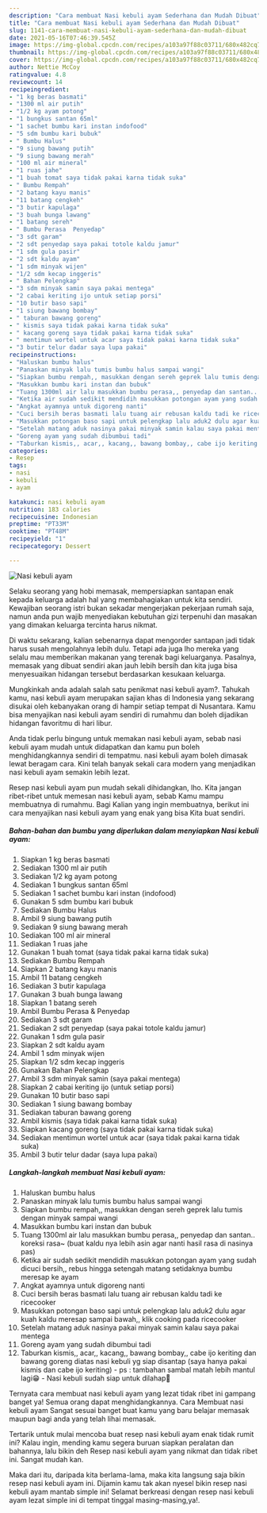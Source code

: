 ```yaml
---
description: "Cara membuat Nasi kebuli ayam Sederhana dan Mudah Dibuat"
title: "Cara membuat Nasi kebuli ayam Sederhana dan Mudah Dibuat"
slug: 1141-cara-membuat-nasi-kebuli-ayam-sederhana-dan-mudah-dibuat
date: 2021-05-16T07:46:39.545Z
image: https://img-global.cpcdn.com/recipes/a103a97f88c03711/680x482cq70/nasi-kebuli-ayam-foto-resep-utama.jpg
thumbnail: https://img-global.cpcdn.com/recipes/a103a97f88c03711/680x482cq70/nasi-kebuli-ayam-foto-resep-utama.jpg
cover: https://img-global.cpcdn.com/recipes/a103a97f88c03711/680x482cq70/nasi-kebuli-ayam-foto-resep-utama.jpg
author: Nettie McCoy
ratingvalue: 4.8
reviewcount: 14
recipeingredient:
- "1 kg beras basmati"
- "1300 ml air putih"
- "1/2 kg ayam potong"
- "1 bungkus santan 65ml"
- "1 sachet bumbu kari instan indofood"
- "5 sdm bumbu kari bubuk"
- " Bumbu Halus"
- "9 siung bawang putih"
- "9 siung bawang merah"
- "100 ml air mineral"
- "1 ruas jahe"
- "1 buah tomat saya tidak pakai karna tidak suka"
- " Bumbu Rempah"
- "2 batang kayu manis"
- "11 batang cengkeh"
- "3 butir kapulaga"
- "3 buah bunga lawang"
- "1 batang sereh"
- " Bumbu Perasa  Penyedap"
- "3 sdt garam"
- "2 sdt penyedap saya pakai totole kaldu jamur"
- "1 sdm gula pasir"
- "2 sdt kaldu ayam"
- "1 sdm minyak wijen"
- "1/2 sdm kecap inggeris"
- " Bahan Pelengkap"
- "3 sdm minyak samin saya pakai mentega"
- "2 cabai keriting ijo untuk setiap porsi"
- "10 butir baso sapi"
- "1 siung bawang bombay"
- " taburan bawang goreng"
- " kismis saya tidak pakai karna tidak suka"
- " kacang goreng saya tidak pakai karna tidak suka"
- " mentimun wortel untuk acar saya tidak pakai karna tidak suka"
- "3 butir telur dadar saya lupa pakai"
recipeinstructions:
- "Haluskan bumbu halus"
- "Panaskan minyak lalu tumis bumbu halus sampai wangi"
- "Siapkan bumbu rempah,, masukkan dengan sereh geprek lalu tumis dengan minyak sampai wangi"
- "Masukkan bumbu kari instan dan bubuk"
- "Tuang 1300ml air lalu masukkan bumbu perasa,, penyedap dan santan.. koreksi rasa~ (buat kaldu nya lebih asin agar nanti hasil rasa di nasinya pas)"
- "Ketika air sudah sedikit mendidih masukkan potongan ayam yang sudah dicuci bersih,, rebus hingga setengah matang setidaknya bumbu meresap ke ayam"
- "Angkat ayamnya untuk digoreng nanti"
- "Cuci bersih beras basmati lalu tuang air rebusan kaldu tadi ke ricecooker"
- "Masukkan potongan baso sapi untuk pelengkap lalu aduk2 dulu agar kuah kaldu meresap sampai bawah,, klik cooking pada ricecooker"
- "Setelah matang aduk nasinya pakai minyak samin kalau saya pakai mentega"
- "Goreng ayam yang sudah dibumbui tadi"
- "Taburkan kismis,, acar,, kacang,, bawang bombay,, cabe ijo keriting dan bawang goreng diatas nasi kebuli yg siap disantap (saya hanya pakai kismis dan cabe ijo keriting) ps : tambahan sambal matah lebih mantul lagi😁 Nasi kebuli sudah siap untuk dilahap🤤"
categories:
- Resep
tags:
- nasi
- kebuli
- ayam

katakunci: nasi kebuli ayam 
nutrition: 183 calories
recipecuisine: Indonesian
preptime: "PT33M"
cooktime: "PT48M"
recipeyield: "1"
recipecategory: Dessert

---
```



![Nasi kebuli ayam](https://img-global.cpcdn.com/recipes/a103a97f88c03711/680x482cq70/nasi-kebuli-ayam-foto-resep-utama.jpg)

Selaku seorang yang hobi memasak, mempersiapkan santapan enak kepada keluarga adalah hal yang membahagiakan untuk kita sendiri. Kewajiban seorang istri bukan sekadar mengerjakan pekerjaan rumah saja, namun anda pun wajib menyediakan kebutuhan gizi terpenuhi dan masakan yang dimakan keluarga tercinta harus nikmat.

Di waktu  sekarang, kalian sebenarnya dapat mengorder santapan jadi tidak harus susah mengolahnya lebih dulu. Tetapi ada juga lho mereka yang selalu mau memberikan makanan yang terenak bagi keluarganya. Pasalnya, memasak yang dibuat sendiri akan jauh lebih bersih dan kita juga bisa menyesuaikan hidangan tersebut berdasarkan kesukaan keluarga. 



Mungkinkah anda adalah salah satu penikmat nasi kebuli ayam?. Tahukah kamu, nasi kebuli ayam merupakan sajian khas di Indonesia yang sekarang disukai oleh kebanyakan orang di hampir setiap tempat di Nusantara. Kamu bisa menyajikan nasi kebuli ayam sendiri di rumahmu dan boleh dijadikan hidangan favoritmu di hari libur.

Anda tidak perlu bingung untuk memakan nasi kebuli ayam, sebab nasi kebuli ayam mudah untuk didapatkan dan kamu pun boleh menghidangkannya sendiri di tempatmu. nasi kebuli ayam boleh dimasak lewat beragam cara. Kini telah banyak sekali cara modern yang menjadikan nasi kebuli ayam semakin lebih lezat.

Resep nasi kebuli ayam pun mudah sekali dihidangkan, lho. Kita jangan ribet-ribet untuk memesan nasi kebuli ayam, sebab Kamu mampu membuatnya di rumahmu. Bagi Kalian yang ingin membuatnya, berikut ini cara menyajikan nasi kebuli ayam yang enak yang bisa Kita buat sendiri.

<!--inarticleads1-->

##### Bahan-bahan dan bumbu yang diperlukan dalam menyiapkan Nasi kebuli ayam:

1. Siapkan 1 kg beras basmati
1. Sediakan 1300 ml air putih
1. Sediakan 1/2 kg ayam potong
1. Sediakan 1 bungkus santan 65ml
1. Sediakan 1 sachet bumbu kari instan (indofood)
1. Gunakan 5 sdm bumbu kari bubuk
1. Sediakan  Bumbu Halus
1. Ambil 9 siung bawang putih
1. Sediakan 9 siung bawang merah
1. Sediakan 100 ml air mineral
1. Sediakan 1 ruas jahe
1. Gunakan 1 buah tomat (saya tidak pakai karna tidak suka)
1. Sediakan  Bumbu Rempah
1. Siapkan 2 batang kayu manis
1. Ambil 11 batang cengkeh
1. Sediakan 3 butir kapulaga
1. Gunakan 3 buah bunga lawang
1. Siapkan 1 batang sereh
1. Ambil  Bumbu Perasa &amp; Penyedap
1. Sediakan 3 sdt garam
1. Sediakan 2 sdt penyedap (saya pakai totole kaldu jamur)
1. Gunakan 1 sdm gula pasir
1. Siapkan 2 sdt kaldu ayam
1. Ambil 1 sdm minyak wijen
1. Siapkan 1/2 sdm kecap inggeris
1. Gunakan  Bahan Pelengkap
1. Ambil 3 sdm minyak samin (saya pakai mentega)
1. Siapkan 2 cabai keriting ijo (untuk setiap porsi)
1. Gunakan 10 butir baso sapi
1. Sediakan 1 siung bawang bombay
1. Sediakan  taburan bawang goreng
1. Ambil  kismis (saya tidak pakai karna tidak suka)
1. Siapkan  kacang goreng (saya tidak pakai karna tidak suka)
1. Sediakan  mentimun wortel untuk acar (saya tidak pakai karna tidak suka)
1. Ambil 3 butir telur dadar (saya lupa pakai)




<!--inarticleads2-->

##### Langkah-langkah membuat Nasi kebuli ayam:

1. Haluskan bumbu halus
1. Panaskan minyak lalu tumis bumbu halus sampai wangi
1. Siapkan bumbu rempah,, masukkan dengan sereh geprek lalu tumis dengan minyak sampai wangi
1. Masukkan bumbu kari instan dan bubuk
1. Tuang 1300ml air lalu masukkan bumbu perasa,, penyedap dan santan.. koreksi rasa~ (buat kaldu nya lebih asin agar nanti hasil rasa di nasinya pas)
1. Ketika air sudah sedikit mendidih masukkan potongan ayam yang sudah dicuci bersih,, rebus hingga setengah matang setidaknya bumbu meresap ke ayam
1. Angkat ayamnya untuk digoreng nanti
1. Cuci bersih beras basmati lalu tuang air rebusan kaldu tadi ke ricecooker
1. Masukkan potongan baso sapi untuk pelengkap lalu aduk2 dulu agar kuah kaldu meresap sampai bawah,, klik cooking pada ricecooker
1. Setelah matang aduk nasinya pakai minyak samin kalau saya pakai mentega
1. Goreng ayam yang sudah dibumbui tadi
1. Taburkan kismis,, acar,, kacang,, bawang bombay,, cabe ijo keriting dan bawang goreng diatas nasi kebuli yg siap disantap (saya hanya pakai kismis dan cabe ijo keriting) - ps : tambahan sambal matah lebih mantul lagi😁 - Nasi kebuli sudah siap untuk dilahap🤤




Ternyata cara membuat nasi kebuli ayam yang lezat tidak ribet ini gampang banget ya! Semua orang dapat menghidangkannya. Cara Membuat nasi kebuli ayam Sangat sesuai banget buat kamu yang baru belajar memasak maupun bagi anda yang telah lihai memasak.

Tertarik untuk mulai mencoba buat resep nasi kebuli ayam enak tidak rumit ini? Kalau ingin, mending kamu segera buruan siapkan peralatan dan bahannya, lalu bikin deh Resep nasi kebuli ayam yang nikmat dan tidak ribet ini. Sangat mudah kan. 

Maka dari itu, daripada kita berlama-lama, maka kita langsung saja bikin resep nasi kebuli ayam ini. Dijamin kamu tak akan nyesel bikin resep nasi kebuli ayam mantab simple ini! Selamat berkreasi dengan resep nasi kebuli ayam lezat simple ini di tempat tinggal masing-masing,ya!.

